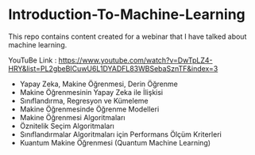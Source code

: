 # Introduction-To-Machine-Learning
This repo contains content created for a webinar that I have talked about machine learning.

YouTuBe Link : https://www.youtube.com/watch?v=DwTpLZ4-HRY&list=PL2gbeBICuwU6L1DYADFL83WBSebaSznTF&index=3


- Yapay Zeka, Makine Öğrenmesi, Derin Öğrenme
- Makine Öğrenmesinin Yapay Zeka ile İlişkisi
- Sınıflandırma, Regresyon ve Kümeleme
- Makine Öğrenmesinde Öğrenme Modelleri
- Makine Öğrenmesi Algoritmaları
- Öznitelik Seçim Algoritmaları
- Sınıflandırmalar Algoritmaları için Performans Ölçüm Kriterleri
- Kuantum Makine Öğrenmesi (Quantum Machine Learning)

